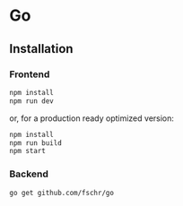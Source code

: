 # Go

## Installation

### Frontend

``` bash
npm install
npm run dev
```

or, for a production ready optimized version:

``` bash
npm install
npm run build
npm start
```

### Backend

```bash
go get github.com/fschr/go
```